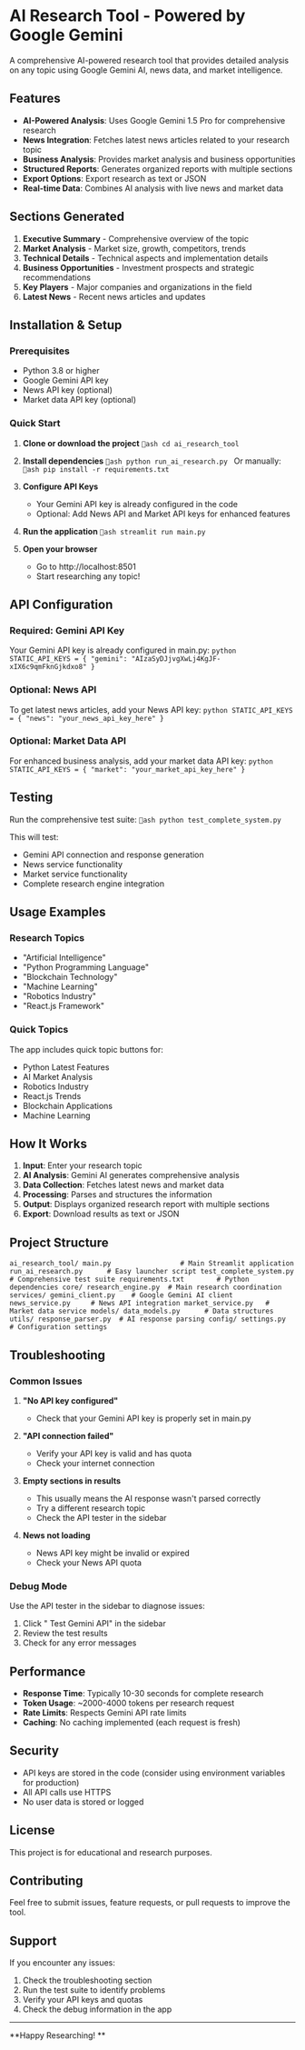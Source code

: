 ﻿# AI Research Tool - Powered by Google Gemini

A comprehensive AI-powered research tool that provides detailed analysis on any topic using Google Gemini AI, news data, and market intelligence.

##  Features

- **AI-Powered Analysis**: Uses Google Gemini 1.5 Pro for comprehensive research
- **News Integration**: Fetches latest news articles related to your research topic
- **Business Analysis**: Provides market analysis and business opportunities
- **Structured Reports**: Generates organized reports with multiple sections
- **Export Options**: Export research as text or JSON
- **Real-time Data**: Combines AI analysis with live news and market data

##  Sections Generated

1. **Executive Summary** - Comprehensive overview of the topic
2. **Market Analysis** - Market size, growth, competitors, trends
3. **Technical Details** - Technical aspects and implementation details
4. **Business Opportunities** - Investment prospects and strategic recommendations
5. **Key Players** - Major companies and organizations in the field
6. **Latest News** - Recent news articles and updates

##  Installation & Setup

### Prerequisites
- Python 3.8 or higher
- Google Gemini API key
- News API key (optional)
- Market data API key (optional)

### Quick Start

1. **Clone or download the project**
   `ash
   cd ai_research_tool
   `

2. **Install dependencies**
   `ash
   python run_ai_research.py
   `
   Or manually:
   `ash
   pip install -r requirements.txt
   `

3. **Configure API Keys**
   - Your Gemini API key is already configured in the code
   - Optional: Add News API and Market API keys for enhanced features

4. **Run the application**
   `ash
   streamlit run main.py
   `

5. **Open your browser**
   - Go to http://localhost:8501
   - Start researching any topic!

##  API Configuration

### Required: Gemini API Key
Your Gemini API key is already configured in main.py:
`python
STATIC_API_KEYS = {
    "gemini": "AIzaSyDJjvgXwLj4KgJF-xIX6c9qmFknGjkdxo8"
}
`

### Optional: News API
To get latest news articles, add your News API key:
`python
STATIC_API_KEYS = {
    "news": "your_news_api_key_here"
}
`

### Optional: Market Data API
For enhanced business analysis, add your market data API key:
`python
STATIC_API_KEYS = {
    "market": "your_market_api_key_here"
}
`

##  Testing

Run the comprehensive test suite:
`ash
python test_complete_system.py
`

This will test:
- Gemini API connection and response generation
- News service functionality
- Market service functionality
- Complete research engine integration

##  Usage Examples

### Research Topics
- "Artificial Intelligence"
- "Python Programming Language"
- "Blockchain Technology"
- "Machine Learning"
- "Robotics Industry"
- "React.js Framework"

### Quick Topics
The app includes quick topic buttons for:
- Python Latest Features
- AI Market Analysis
- Robotics Industry
- React.js Trends
- Blockchain Applications
- Machine Learning

##  How It Works

1. **Input**: Enter your research topic
2. **AI Analysis**: Gemini AI generates comprehensive analysis
3. **Data Collection**: Fetches latest news and market data
4. **Processing**: Parses and structures the information
5. **Output**: Displays organized research report with multiple sections
6. **Export**: Download results as text or JSON

##  Project Structure

`
ai_research_tool/
 main.py                 # Main Streamlit application
 run_ai_research.py      # Easy launcher script
 test_complete_system.py # Comprehensive test suite
 requirements.txt        # Python dependencies
 core/
    research_engine.py  # Main research coordination
 services/
    gemini_client.py    # Google Gemini AI client
    news_service.py     # News API integration
    market_service.py   # Market data service
 models/
    data_models.py      # Data structures
 utils/
    response_parser.py  # AI response parsing
 config/
     settings.py         # Configuration settings
`

##  Troubleshooting

### Common Issues

1. **"No API key configured"**
   - Check that your Gemini API key is properly set in main.py

2. **"API connection failed"**
   - Verify your API key is valid and has quota
   - Check your internet connection

3. **Empty sections in results**
   - This usually means the AI response wasn't parsed correctly
   - Try a different research topic
   - Check the API tester in the sidebar

4. **News not loading**
   - News API key might be invalid or expired
   - Check your News API quota

### Debug Mode
Use the API tester in the sidebar to diagnose issues:
1. Click " Test Gemini API" in the sidebar
2. Review the test results
3. Check for any error messages

##  Performance

- **Response Time**: Typically 10-30 seconds for complete research
- **Token Usage**: ~2000-4000 tokens per research request
- **Rate Limits**: Respects Gemini API rate limits
- **Caching**: No caching implemented (each request is fresh)

##  Security

- API keys are stored in the code (consider using environment variables for production)
- All API calls use HTTPS
- No user data is stored or logged

##  License

This project is for educational and research purposes.

##  Contributing

Feel free to submit issues, feature requests, or pull requests to improve the tool.

##  Support

If you encounter any issues:
1. Check the troubleshooting section
2. Run the test suite to identify problems
3. Verify your API keys and quotas
4. Check the debug information in the app

---

**Happy Researching! **
